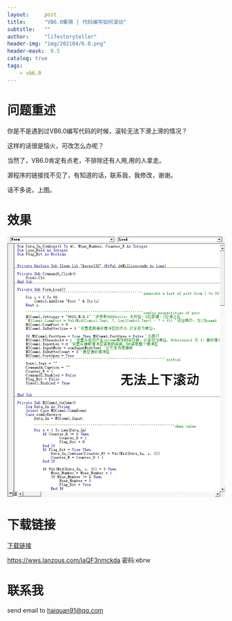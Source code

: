 ```yaml
---
layout:     post
title:      "VB6.0集锦 | 代码编写如何滚动"
subtitle:   ""
author:     "lifestoryteller"
header-img: "img/202104/6.0.png"
header-mask:  0.5
catalog: true
tags:
    - vb6.0
---
```




# 问题重述

你是不是遇到过VB6.0编写代码的时候，滚轮无法下滑上滑的情况？

这样的话很是恼火，可改怎么办呢？

当然了，VB6.0肯定有点老，不排除还有人用,用的人拿走。

源程序的链接找不见了，有知道的话，联系我，我修改，谢谢。

话不多说，上图。



# 效果


![效果2](/img/202104/20210403VBScroll.gif "Cool")


# 下载链接


[下载链接](https://wws.lanzous.com/iaQF3nmckda)


https://wws.lanzous.com/iaQF3nmckda
密码:ebrw


# 联系我

send email to <haiquan91@qq.com>
